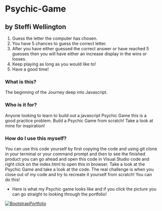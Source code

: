 # Psychic-Game
## by Steffi Wellington
1. Guess the letter the computer has chosen. 
2. You have 5 chances to guess the correct letter. 
3. After you have either guessed the correct answer or have reached 5 guesses then you will have either an increase display in the wins or losses. 
4. Keep playing as long as you would like to! 
5. Have a good time!

### What is this?
The beginning of the Journey deep into Javascript.


### Who is it for?
Anyone looking to learn to build out a javascript Psychic Game this is a good practice problem. Build a Psychic Game from scratch! Take a look at mine for inspiration! 

### How do I use this myself?
You can use this code yourself by first copying the code and using git clone in your terminal or your command prompt and then to see the finished product you can go ahead and open this code in Visual Studio code and right click on the index.html to open this in browser. Take a look at the Psychic Game and take a look at the code. The real challenge is when you close out of my code and try to recreate it yourself from scratch! You can do this!


 * Here is what my Psychic game looks like and if you click the picture you can go straight to looking through the portfolio!
<a href="steffisbootcampdrive.github.io/psychic-game/" target="_blank">
    <img src="images/PsychicGame.png" alt="BootstrapPortfolio">
</a>
